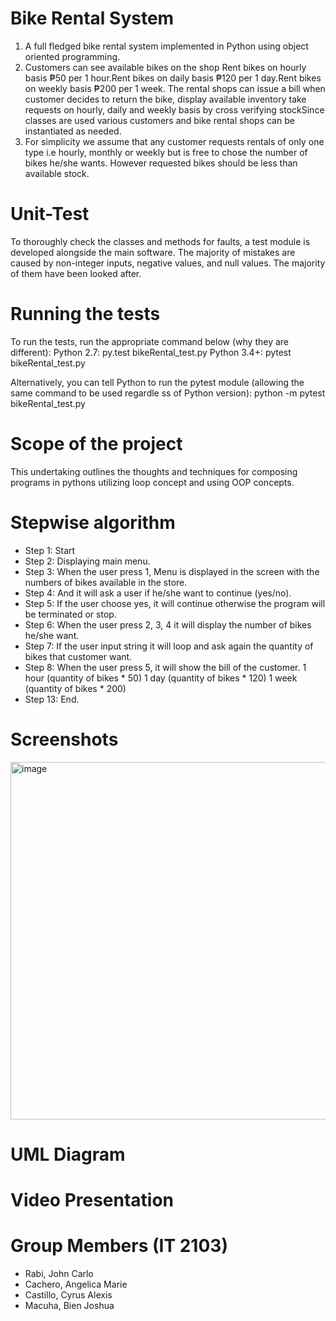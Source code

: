# Bike Rental System

1. A full fledged bike rental system implemented in Python using object oriented programming.
2. Customers can see available bikes on the shop Rent bikes on hourly basis ₱50 per 1 hour.Rent bikes on daily basis ₱120 per 1 day.Rent bikes on weekly basis ₱200 per 1 week. The rental shops can issue a bill when customer decides to return the bike, display available inventory take requests on hourly, daily and weekly basis by cross verifying stockSince classes are used various customers and bike rental shops can be instantiated as needed.
3. For simplicity we assume that any customer requests rentals of only one type i.e hourly, monthly or weekly but is free to chose the number of bikes he/she wants. However requested bikes should be less than available stock.

# Unit-Test
To thoroughly check the classes and methods for faults, a test module is developed alongside the main software. The majority of mistakes are caused by non-integer inputs, negative values, and null values. The majority of them have been looked after.

# Running the tests
To run the tests, run the appropriate command below (why they are different):
Python 2.7: py.test bikeRental_test.py
Python 3.4+: pytest bikeRental_test.py

Alternatively, you can tell Python to run the pytest module (allowing the same command to be used regardle ss of Python version): python -m pytest bikeRental_test.py

# Scope of the project 
This undertaking outlines the thoughts and techniques for composing programs in pythons utilizing loop concept and using OOP concepts.


# Stepwise algorithm
- Step 1:	  Start
- Step 2:	  Displaying main menu.
- Step 3:   When the user press 1, Menu is displayed in the screen with the numbers of bikes available in the store.
- Step 4:	  And it will ask a user if he/she want to continue (yes/no).
- Step 5:   If the user choose yes, it will continue otherwise the program will be terminated or stop.
- Step 6:   When the user press 2, 3, 4 it will display the number of bikes he/she want.
- Step 7:   If the user input string it will loop  and ask again the quantity of bikes that customer want.
- Step 8:   When the user press 5, it will show the bill of the customer. 1 hour (quantity of bikes * 50) 1 day (quantity of bikes * 120) 1 week (quantity of bikes * 200)
- Step 13:	 End.


# Screenshots

<img width="572" alt="image" src="https://user-images.githubusercontent.com/113867873/206838059-72be0630-55b9-47ae-bb7c-348ff7759195.png">



# UML Diagram



# Video Presentation



# Group Members (IT 2103)
* Rabi, John Carlo
* Cachero, Angelica Marie
* Castillo, Cyrus Alexis
* Macuha, Bien Joshua
